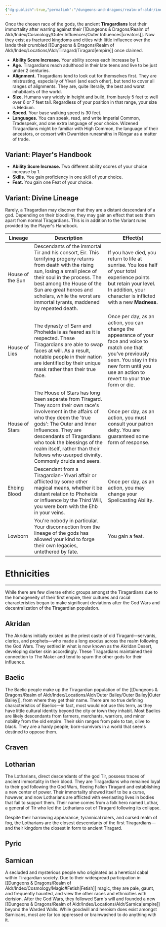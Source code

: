 ```yaml
---
{"dg-publish":true,"permalink":"/dungeons-and-dragons/realm-of-aldr/index/races/tiragardian/"}
---
```


Once the chosen race of the gods, the ancient **Tiragardians** lost their immortality after warring against their [[Dungeons & Dragons/Realm of Aldr/Index/Cosmology/Outer Influences/Outer Influences\|creators]]. Now they exist as fractured kingdoms and cities with little influence over the lands their crumbled [[Dungeons & Dragons/Realm of Aldr/Index/Locations/Aldr/Tiragard/Tiragard\|empire]] once claimed.

- **Ability Score Increase.** Your ability scores each increase by 1.
- **Age.** Tiragardians reach adulthood in their late teens and live to be just under 2 centuries.
- **Alignment.** Tiragardians tend to look out for themselves first. They are mistrusting, especially of Ylvari (and each other), but tend to cover all ranges of alignments. They are, quite literally, the best and worst inhabitants of the world.
- **Size.** Humans vary widely in height and build, from barely 5 feet to well over 6 or 7 feet tall. Regardless of your position in that range, your size is Medium.
- **Speed.** Your base walking speed is 30 feet.
- **Languages.** You can speak, read, and write Imperial Common, Tradespeak, and one extra language of your choice. Wizened Tiragardians might be familiar with High Common, the language of their ancestors, or consort with Dwarriden runesmiths in Rûngar as a matter of trade.
## Variant: Player's Handbook
- **Ability Score Increase.** Two different ability scores of your choice increase by 1.
- **Skills.** You gain proficiency in one skill of your choice.
- **Feat.** You gain one Feat of your choice.
## Variant: Divine Lineage
Rarely, a Tiragardian may discover that they are a distant descendant of a god. Depending on their bloodline, they may gain an effect that sets them apart from normal Tiragardians. This is in addition to the Variant rules provided by the Player's Handbook.

| Lineage          | Description                                                                                                                                                                                                                                                                                                                                   | Effect(s)                                                                                                                                                                                                        |
| ---------------- | --------------------------------------------------------------------------------------------------------------------------------------------------------------------------------------------------------------------------------------------------------------------------------------------------------------------------------------------- | ---------------------------------------------------------------------------------------------------------------------------------------------------------------------------------------------------------------- |
| House of the Sun | Descendants of the immortal Tir and his consort, Eir. This terrifying progeny returns from death with the rising sun, losing a small piece of their soul in the process. The best among the House of the Sun are great heroes and scholars, while the worst are immortal tyrants, maddened by repeated death.                                 | If you have died, you return to life at sunrise. You lose half of your total experience points but retain your level. In addition, your character is inflicted with a new **Madness**.                           |
| House of Lies    | The dynasty of Sarn and Phoheida is as feared as it is respected. These Tiragardians are able to swap faces at will. As a result, notable people in their nation are identified by their unique mask rather than their true face.                                                                                                             | Once per day, as an action, you can change the appearance of your face and voice to match one that you’ve previously seen. You stay in this new form until you use an action to revert to your true form or die. |
| House of Stars   | The House of Stars has long been separate from Tiragard. They scorn their own race's involvement in the affairs of who they deem the 'true gods': The Outer and Inner Influences. They are descendants of Tiragardians who took the blessings of the realm itself, rather than their fellows who usurped divinity. Commonly druids and seers. | Once per day, as an action, you must consult your patron deity. You are guaranteed some form of response.                                                                                                        |
| Ehbing Blood     | Descendant from a Tiragardian-Ylvari affair or afflicted by some other magical means, whether it be distant relation to Phoheida or influence by the Third Will, you were born with the Ehb in your veins.                                                                                                                                    | Once per day, as an action, you may change your Spellcasting Ability.                                                                                                                                            |
| Lowborn          | You're nobody in particular. Your disconnection from the lineage of the gods has allowed your kind to forge their own legacies, untethered by fate.                                                                                                                                                                                           | You gain a feat.                                                                                                                                                                                                 |
# Ethnicities
---
While there are few diverse ethnic groups amongst the Tiragardians due to the homogeneity of their first empire, their cultures and racial characteristics began to make significant deviations after the God Wars and decentralization of the Tiragardian population.
## Akridan
The Akridans initially existed as the priest caste of old Tiragard—servants, clerics, and prophets—who made a long exodus across the realm following the God Wars. They settled in what is now known as the Akridan Desert, developing darker skin accordingly. These Tiragardians maintained their connection to The Maker and tend to spurn the other gods for their influence.
## Baelic
The Baelic people make up the Tiragardian population of the [[Dungeons & Dragons/Realm of Aldr/Index/Locations/Aldr/Outer Bailey/Outer Bailey\|Outer Bailey]], from where they get their name. There are no true defining characteristics of Baelics—in fact, most would not use this term, as they have little cultural identity beyond the city or town they inhabit. Most Baelics are likely descendants from farmers, merchants, warriors, and minor nobility from the old empire. Their skin ranges from pale to tan, olive to black. They are a hardy people; born-survivors in a world that seems destined to oppose them.
## Craven

## Lotharian
The Lotharians, direct descendants of the god Tir, possess traces of ancient immortality in their blood. They are Tiragardians who remained loyal to their god following the God Wars, fleeing Fallen Tiragard and establishing a new center of power. Their immortality showed itself to be a curse, however, and now Lotharians are afflicted with everlasting lives in bodies that fail to support them. Their name comes from a folk hero named Lothar, a general of Tir who led the Lotharians out of Tiragard following its collapse.

Despite their harrowing appearance, tyrannical rulers, and cursed realm of fog, the Lotharians are the closest descendants of the first Tiragardians—and their kingdom the closest in form to ancient Tiragard.
## Pyric
## Sarnican
A secluded and mysterious people who originated as a heretical cabal within Tiragardian society. Due to their widespread participation in [[Dungeons & Dragons/Realm of Aldr/Index/Cosmology/Magic#Fetish\|Fetish]] magic, they are pale, gaunt, and frequently haunted, and view the other races and ethnicities with derision. After the God Wars, they followed Sarn's will and founded a new [[Dungeons & Dragons/Realm of Aldr/Index/Locations/Aldr/Sarnica\|empire]] beyond the Warded Walls. While goodwill and heroism does exist amongst Sarnicans, most are far too oppressed or brainwashed to do anything with it.